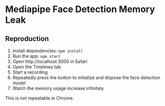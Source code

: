 # Mediapipe Face Detection Memory Leak

## Reproduction

1. Install dependencies: `npm install`
2. Run the app: `npm start`
3. Open http://localhost:3000 in Safari
5. Open the Timelines tab
6. Start a recording
7. Repeatedly press the button to initialize and dispose the face detection model
8. Watch the memory usage increase infinitely

This is not repeatable in Chrome.